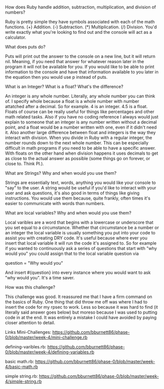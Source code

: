 How does Ruby handle addition, subtraction, multiplication, and division of numbers?

Ruby is pretty simple they have symbols associated with each of the math functions. (+) Addition. (-) Subtraction. (*) Multiplication. (/) Division. You'd write exactly what you're looking to find out and the console will act as a calculator.

What does puts do?

Puts will print out the answer to the console on a new line, but it will return nil. Meaning, if you need that answer for whatever reason later in the program it will not be available for you. If you would like to be able to print information to the console and have that information available to you later in the equation then you would use p instead of puts.

What is an Integer? What is a float? What's the difference?

An integer is any whole number. Literally, any whole number you can think of. I specify whole because a float is a whole number with number attatched after a decimal. So for example. 4 is an integer. 4.5 is a float. Floats of course can be really useful for things like percentages and other math related tasks. Also if you have no coding reference I always would just explain to someone that an integer is any number written without a decimal point, and a float would be a number written with one, even if it didn't need it. Also another large difference between float and integers is the way they interact with division. When you divide in Ruby with a regular integer, the number rounds down to the next whole number. This can be especially difficult in math programs if you need to be able to have a specific answer. With floats on the other hand when division happens it uses decimals to get as close to the actual answer as possible (some things go on forever, or close to. Think PI.).

What are Strings? Why and when would you use them?

Strings are essentially text, words, anything you would like your console to "say" to the user. A string would be useful if you'd like to interact with your user and ask questions, it's also good in terms of things like giving instructions. You would use them because, quite frankly, often times it's easier to communicate with words than numbers.

What are local variables? Why and when would you use them?

Local varibles are a word that begins with a lowercase or underscore that you set equal to a circumstance. Whether that circumstance be a number or an integer the local variable is usually something you put into your code to assist you with creating DRY code. It's useful because where ever you insert that local variable it will run the code it's assigned to. So for example if you wanted to continuously ask a series of questions that start with "why would you" you could assign that to the local variable question via

question = "Why would you"

And insert #{question} into every instance where you would want to ask "why would you". It's a time saver.

How was this challenge?

This challenge was good. It reassured me that I have a firm command on the basics of Ruby. One thing that did throw me off was where I had to insert the code for my rpsec to work. Less so because it was hard to find (it literally said answer goes below) but moreso because I was used to putting code in at the end. It was entirely a mistake I could have avoided by paying closer attention to detail.

Links
Mini-Challenges:
https://github.com/bburnett86/phase-0/blob/master/week-4/mini-challenge.rb

defining-varibles.rb:
https://github.com/bburnett86/phase-0/blob/master/week-4/defining-variables.rb

basic math.rb:
https://github.com/bburnett86/phase-0/blob/master/week-4/basic-math.rb

simple string.rb:
https://github.com/bburnett86/phase-0/blob/master/week-4/simple-string.rb